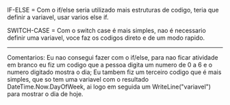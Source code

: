 IF-ELSE = Com o if/else seria utilizado mais estruturas de codigo, teria que definir a variavel, usar varios else if.

SWITCH-CASE = Com o switch case é mais simples, nao é necessario definir uma variavel, voce faz os codigos direto e de um modo rapido.

----------------------------------------------------------------------------------------------------------------------------------------------------------------

Comentarios:
Eu nao consegui fazer com o if/else, para nao ficar atividade em branco eu fiz um codigo que a pessoa digita um numero de 0 a 6 e o numero digitado mostra o dia;
Eu tambem fiz um terceiro codigo que é mais simples, que so tem uma variavel com o resultado DateTime.Now.DayOfWeek, ai logo em seguida um WriteLine("variavel") para mostrar o dia de hoje.
